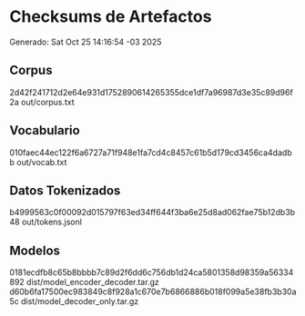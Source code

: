 # Checksums de Artefactos

Generado: Sat Oct 25 14:16:54 -03 2025

## Corpus
2d42f241712d2e64e931d1752890614265355dce1df7a96987d3e35c89d96f2a  out/corpus.txt

## Vocabulario
010faec44ec122f6a6727a71f948e1fa7cd4c8457c61b5d179cd3456ca4dadbb  out/vocab.txt

## Datos Tokenizados
b4999563c0f00092d015797f63ed34ff644f3ba6e25d8ad062fae75b12db3b48  out/tokens.jsonl

## Modelos
0181ecdfb8c65b8bbbb7c89d2f6dd6c756db1d24ca5801358d98359a56334892  dist/model_encoder_decoder.tar.gz
d60b6fa17500ec983849c8f928a1c670e7b6866886b018f099a5e38fb3b30a5c  dist/model_decoder_only.tar.gz
